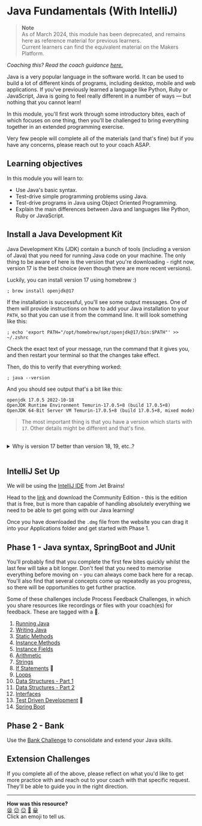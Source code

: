 # Java Fundamentals (With IntelliJ)

> **Note**  
> As of March 2024, this module has been deprecated, and remains here as reference material for previous learners.  
> Current learners can find the equivalent material on the Makers Platform.

_Coaching this? Read the coach guidance
[here.](https://github.com/makersacademy/slug/blob/main/materials/universe/language_intros/challenges/java_fundamentals_with_intellij/HOW_TO_COACH.x.md)_

Java is a very popular language in the software world. It can be used to build 
a lot of different kinds of programs, including desktop, mobile and web 
applications. If you've previously learned a language like Python, Ruby or 
JavaScript, Java is going to feel really different in a number of ways — but 
nothing that you cannot learn!

In this module, you'll first work through some introductory bites, each of 
which focuses on one thing, then you'll be challenged to bring everything 
together in an extended programming exercise.

Very few people will complete all of the materials (and that's fine) but if 
you have any concerns, please reach out to your coach ASAP.

## Learning objectives

In this module you will learn to:

* Use Java's basic syntax.
* Test-drive simple programming problems using Java.
* Test-drive programs in Java using Object Oriented Programming.
* Explain the main differences between Java and languages like Python, Ruby or 
JavaScript.

## Install a Java Development Kit

Java Development Kits (JDK) contain a bunch of tools (including a version of 
Java) that you need for running Java code on your machine. The only thing to be 
aware of here is the version that you're downloading - right now, version 17 
is the best choice (even though there are more recent versions).

Luckily, you can install version 17 using homebrew :)

```shell
; brew install openjdk@17
```

If the installation is successful, you'll see some output messages. One of them
will provide instructions on how to add your Java installation to your `PATH`, 
so that you can use it from the command line. It will look something like this:

```shell
; echo 'export PATH="/opt/homebrew/opt/openjdk@17/bin:$PATH"' >> ~/.zshrc
```

Check the exact text of your message, run the command that it gives you, and 
then restart your terminal so that the changes take effect.

Then, do this to verify that everything worked:

```shell
; java --version
```

And you should see output that's a bit like this:

```shell
openjdk 17.0.5 2022-10-18
OpenJDK Runtime Environment Temurin-17.0.5+8 (build 17.0.5+8)
OpenJDK 64-Bit Server VM Temurin-17.0.5+8 (build 17.0.5+8, mixed mode)
```

>  The most important thing is that you have a version which starts with `17`. Other details might be different and that's fine.
<br>
<details>
  <summary>Why is version 17 better than version 18, 19, etc..?</summary>
  <p>
    There are newer versions than 17, so why not use them? Java versions are a bit unusual in that they are not all intended for long term support (LTS). Some versions are sort of temporary and will stop being updated sooner than others. The table below shows that 17 is the most recent version LTS version.
  </p>
    <table>
      <tr>
        <th>Version</th>
        <th>Release</th>
        <th>End Of Active Support</th>
      </tr>
      <tr>
        <td>21</td>
        <td>19 Sept 2023</td>
        <td>March 2024</td>
      </tr>
      <tr>
        <td>20</td>
        <td>21 March 2023</td>
        <td>19 Sept 2023</td>
      </tr>
      <tr>
        <td>19</td>
        <td>20 Sept 2022</td>
        <td>21 March 2023</td>
      </tr>
      <tr>
        <td>18</td>
        <td>22 March 2022</td>
        <td>19 Sept 2023</td>
      </tr>
      <tr style="background: green">
        <td>17</td>
        <td>14 Sept 2021</td>
        <td>30 Sept 2029</td>
      </tr>
    </table>
</details>
<br>

## IntelliJ Set Up

We will be using the [IntelliJ IDE](https://www.jetbrains.com/idea/) from Jet Brains! 

Head to the [link](https://www.jetbrains.com/idea/download/#section=mac) and download the Community Edition - this is the edition that is free, but is more than capable of handling absolutely everything we need to be able to get going with our Java learning!

Once you have downloaded the `.dmg` file from the website you can drag it into your Applications folder and get started with Phase 1.

## Phase 1 - Java syntax, SpringBoot and JUnit

You'll probably find that you complete the first few bites quickly whilst the last few will take a bit longer. Don't feel that you need to memorise everything before moving on - you can always come back here for a recap. You'll also find that several concepts come up repeatedly as you progress, so there will be opportunities to get further practice.

Some of these challenges include Process Feedback Challenges, in which you share
resources like recordings or files with your coach(es) for feedback. These are
tagged with a :satellite:.

1. [Running Java](bites1_running_java_bite.md)
2. [Writing Java](bites2_writing_java_bite.md)
3. [Static Methods](bites3_static_methods_bite.md)
4. [Instance Methods](bites4_instance_methods_bite.md)
5. [Instance Fields](bites5_instance_fields_bite.md)
6. [Arithmetic](bites6_arithmetic_bite.md)
7. [Strings](bites7_strings_bite.md)
8. [If Statements](bites8_ifs_bite.md) :satellite:
9. [Loops](bites9_loops_bite.md)
10. [Data Structures - Part 1](bites0_data_structures_1_bite.md)
11. [Data Structures - Part 2](bites1_data_structures_2_bite.md)
12. [Interfaces](bites2_interfaces_bite.md)
13. [Test Driven Development](bites3_tdd_bite.md) :satellite:
14. [Spring Boot](bites4_spring_boot_bite.md)

## Phase 2 - Bank

Use the [Bank Challenge](fizzbuzz_and_bank2_bank.md) to consolidate and extend your Java skills.

## Extension Challenges

If you complete all of the above, please reflect on what you'd like to get more practice with and reach out to your coach with that specific request. They'll be able to guide you in the right direction.


<!-- BEGIN GENERATED SECTION DO NOT EDIT -->

---

**How was this resource?**  
[😫](https://airtable.com/shrUJ3t7KLMqVRFKR?prefill_Repository=makersacademy%2Fjava-fundamentals-with-intellij&prefill_File=README.md&prefill_Sentiment=😫) [😕](https://airtable.com/shrUJ3t7KLMqVRFKR?prefill_Repository=makersacademy%2Fjava-fundamentals-with-intellij&prefill_File=README.md&prefill_Sentiment=😕) [😐](https://airtable.com/shrUJ3t7KLMqVRFKR?prefill_Repository=makersacademy%2Fjava-fundamentals-with-intellij&prefill_File=README.md&prefill_Sentiment=😐) [🙂](https://airtable.com/shrUJ3t7KLMqVRFKR?prefill_Repository=makersacademy%2Fjava-fundamentals-with-intellij&prefill_File=README.md&prefill_Sentiment=🙂) [😀](https://airtable.com/shrUJ3t7KLMqVRFKR?prefill_Repository=makersacademy%2Fjava-fundamentals-with-intellij&prefill_File=README.md&prefill_Sentiment=😀)  
Click an emoji to tell us.

<!-- END GENERATED SECTION DO NOT EDIT -->
